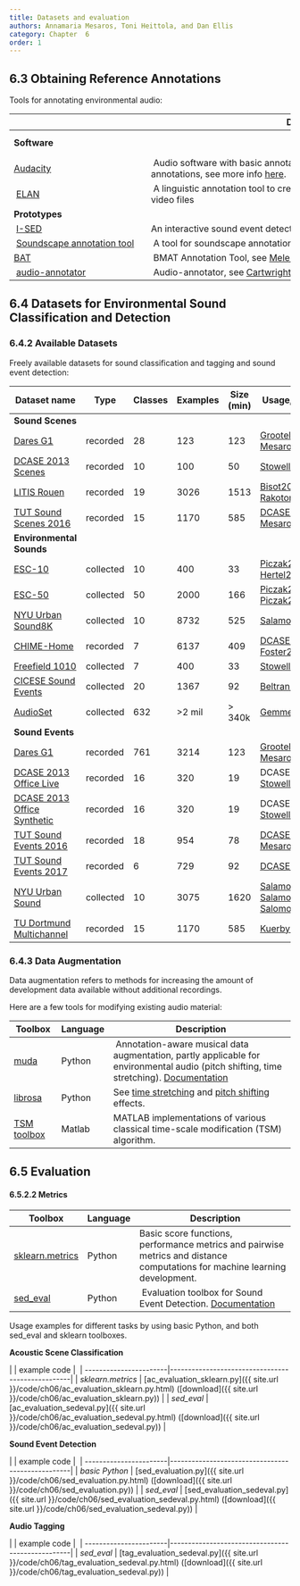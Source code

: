 ```yaml
---
title: Datasets and evaluation
authors: Annamaria Mesaros, Toni Heittola, and Dan Ellis
category: Chapter  6
order: 1
---
```


## 6.3 Obtaining Reference Annotations

Tools for annotating environmental audio:

|                                                  |  Description                                                                                                                                                         |
|--------------------------------------------------|----------------------------------------------------------------------------------------------------------------------------------------------------------------------|
| **Software**                                     |                                                                                                                                                                      |
| [Audacity](http://www.audacityteam.org/)         | Audio software with basic annotation capabilities. Use label tracks for the annotations, see more info [here](http://manual.audacityteam.org/man/label_tracks.html). |
| [ELAN](https://tla.mpi.nl/tools/tla-tools/elan/) | A linguistic annotation tool to create the textual annotations for audio and video files                                                                             |
| **Prototypes**                                   |                                                                                                                                                                      |
| [I-SED](http://www.bongjunkim.com/ised/)         | An interactive sound event detector, see [Kim2017](http://music.cs.northwestern.edu/publications/Kim_Pardo_IUI2017.pdf)                                              |
| [Soundscape annotation tool](http://www.ai.rug.nl/~vdlinden/annotationtool/index.html) | A tool for soundscape annotation                                                                                               |
| [BAT](https://github.com/BlaiMelendezCatalan/BAT) | BMAT Annotation Tool, see [Melendez-Catalan2017](http://eecs.qmul.ac.uk/~keno/17.pdf)                                                        |
| [audio-annotator](https://github.com/CrowdCurio/audio-annotator) | Audio-annotator, see [Cartwright2017](http://faculty.poly.edu/~onov/Cartwright_et_al_SONYC_CSCW_2017.pdf)                     | 

## 6.4 Datasets for Environmental Sound Classification and Detection

### 6.4.2 Available Datasets

Freely available datasets for sound classification and tagging and sound event detection:

| Dataset name                                                                    | Type        | Classes | Examples | Size (min) | Usage, publications |
|---------------------------------------------------------------------------------|-------------|---------|----------|------------|---------------------|
| **Sound Scenes**                                                                                                                                      |
| [Dares G1](http://www.daresounds.org/research.html)                             | recorded    | 28      | 123      | 123        | [Grootel2009](http://citeseerx.ist.psu.edu/viewdoc/download?doi=10.1.1.584.4451&rep=rep1&type=pdf), [Mesaros2013](http://www.cs.tut.fi/~mesaros/pubs/mesaros_icassp2013_cr.pdf) |
| [DCASE 2013 Scenes](https://archive.org/details/dcase2013_scene_classification) | recorded    | 10      | 100      | 50         | [Stowell2015](http://ieeexplore.ieee.org/document/7100934/) |
| [LITIS Rouen](https://sites.google.com/site/alainrakotomamonjy/home/audio-scene)| recorded    | 19      | 3026     | 1513       | [Bisot2015](http://ieeexplore.ieee.org/document/7362477/), [Rakotomamonjy2015](http://ieeexplore.ieee.org/document/6971128/) |
| [TUT Sound Scenes 2016](https://zenodo.org/record/45739#.WXXLiidLdhE)           | recorded    | 15      | 1170     | 585        | [DCASE2016](http://www.cs.tut.fi/sgn/arg/dcase2016/task-acoustic-scene-classification), [Mesaros2016](http://www.cs.tut.fi/~mesaros/pubs/mesaros_eusipco2016-dcase.pdf) |
| **Environmental Sounds**                                                                                                                                      |
| [ESC-10](https://github.com/karoldvl/ESC-10)                                    | collected   | 10      | 400      | 33         | [Piczak2015a](http://karol.piczak.com/papers/Piczak2015-ESC-ConvNet.pdf), [Hertel2016](http://www.ieeeexplore.ws/document/7727635/)  |
| [ESC-50](https://github.com/karoldvl/ESC-50)                                    | collected   | 50      | 2000     | 166        | [Piczak2015a](http://karol.piczak.com/papers/Piczak2015-ESC-ConvNet.pdf), [Piczak2015b](http://karol.piczak.com/papers/Piczak2015-ESC-Dataset.pdf) |
| [NYU Urban Sound8K](http://urbansounddataset.weebly.com/urbansound8k.html) | collected   | 10      | 8732     | 525        | [Salamon2014](http://www.justinsalamon.com/uploads/4/3/9/4/4394963/salamon_urbansound_acmmm14.pdf) |
| [CHIME-Home](https://archive.org/details/chime-home)                            | recorded    | 7       | 6137     | 409        | [DCASE2016](http://www.cs.tut.fi/sgn/arg/dcase2016/task-audio-tagging), [Foster2015](http://ieeexplore.ieee.org/abstract/document/7336899/?reload=true) |
| [Freefield 1010](http://c4dm.eecs.qmul.ac.uk/rdr/handle/123456789/35)           | collected   | 7       | 400      | 33         | [Stowell2014a](http://www.aes.org/tmpFiles/elib/20170724/17095.pdf) |
| [CICESE Sound Events](http://sound.natix.org/databases/allSounds.zip)           | collected   | 20      | 1367     | 92         | [Beltran2015](http://www.sciencedirect.com/science/article/pii/S0167865515002925) |
| [AudioSet](https://research.google.com/audioset/)                               | collected   | 632     | >2 mil   | > 340k     | [Gemmeke2017](https://static.googleusercontent.com/media/research.google.com/en//pubs/archive/45857.pdf) |
| **Sound Events**                                                                                                                                      |
| [Dares G1](http://www.daresounds.org/research.html)                             | recorded    | 761     | 3214     | 123        | [Grootel2009](http://citeseerx.ist.psu.edu/viewdoc/download?doi=10.1.1.584.4451&rep=rep1&type=pdf), [Mesaros2013](http://www.cs.tut.fi/~mesaros/pubs/mesaros_icassp2013_cr.pdf) |
| [DCASE 2013 Office Live](https://archive.org/details/dcase2013_event_detection_development) | recorded    | 16      | 320      | 19         | DCASE2013, [Stowell2015](http://ieeexplore.ieee.org/document/7100934/) |
| [DCASE 2013 Office Synthetic](https://archive.org/details/dcase2013_event_detection_development_OS) | recorded    | 16      | 320      | 19         | DCASE2013, [Stowell2015](http://ieeexplore.ieee.org/document/7100934/) |
| [TUT Sound Events 2016](https://zenodo.org/record/45759)                        | recorded    | 18      | 954      | 78         | [DCASE2016](http://www.cs.tut.fi/sgn/arg/dcase2016/task-sound-event-detection-in-real-life-audio), [Mesaros2016b]()|
| [TUT Sound Events 2017](https://zenodo.org/record/400516)                       | recorded    | 6       | 729      | 92         | [DCASE2017](http://www.cs.tut.fi/sgn/arg/dcase2017/challenge/task-sound-event-detection-in-real-life-audio) |
| [NYU Urban Sound](http://urbansounddataset.weebly.com/urbansound.html) | collected   | 10      | 3075     | 1620       | [Salamon2014](http://www.justinsalamon.com/uploads/4/3/9/4/4394963/salamon_urbansound_acmmm14.pdf), [Salamon2015a](http://www.justinsalamon.com/uploads/4/3/9/4/4394963/salamon_bello_scattering_eusipco_2015.pdf), [Salomon2015b](http://www.justinsalamon.com/uploads/4/3/9/4/4394963/salamon_unsupervisedlearning_urbansound_icassp_2015.pdf) |
| [TU Dortmund Multichannel](http://patrec.cs.tu-dortmund.de/files/datasets/dcase2016_multichannel-aed_dortmund.7z) | recorded    | 15      | 1170     | 585        | [Kuerby2016](https://www.cs.tut.fi/sgn/arg/dcase2016/documents/workshop/Kuerby-DCASE2016workshop.pdf) |

### 6.4.3 Data Augmentation

Data augmentation refers to methods for increasing the amount of development data available without additional recordings.

Here are a few tools for modifying existing audio material:

| Toolbox                                                                    | Language | Description                                                                                                                                                                      |
|----------------------------------------------------------------------------|----------|----------------------------------------------------------------------------------------------------------------------------------------------------------------------------------|
| [muda](https://github.com/bmcfee/muda)                                     | Python   | Annotation-aware musical data augmentation, partly applicable for environmental audio (pitch shifting, time stretching). [Documentation](https://muda.readthedocs.io/en/latest/)                                                                                                                          |
| [librosa](https://github.com/librosa/librosa/)                             | Python   | See [time stretching](https://librosa.github.io/librosa/generated/librosa.effects.time_stretch.html) and [pitch shifting](https://librosa.github.io/librosa/generated/librosa.effects.pitch_shift.html) effects. |
| [TSM toolbox](https://www.audiolabs-erlangen.de/resources/MIR/TSMtoolbox/) | Matlab   | MATLAB implementations of various classical time-scale modification (TSM) algorithm.                                                                                             |

## 6.5 Evaluation

#### 6.5.2.2 Metrics

| Toolbox                                        | Language |  Description                                                                                                                                    |
| -----------------------------------------------|----------|------------------------------------------------------------------------------------------------------------------------------------------------|
| [sklearn.metrics](http://scikit-learn.org/stable/modules/classes.html#module-sklearn.metrics) | Python | Basic score functions, performance metrics and pairwise metrics and distance computations for machine learning development. |
| [sed_eval](https://github.com/TUT-ARG/sed_eval)| Python   | Evaluation toolbox for Sound Event Detection. [Documentation](http://tut-arg.github.io/sed_eval)                                               |


Usage examples for different tasks by using basic Python, and both sed_eval and sklearn toolboxes.


**Acoustic Scene Classification**                                                               

|                        | example code                                     | 
| -----------------------|--------------------------------------------------|
| *sklearn.metrics*      | [ac_evaluation_sklearn.py]({{ site.url }}/code/ch06/ac_evaluation_sklearn.py.html) ([download]({{ site.url }}/code/ch06/ac_evaluation_sklearn.py)) |
| *sed_eval*             | [ac_evaluation_sedeval.py]({{ site.url }}/code/ch06/ac_evaluation_sedeval.py.html) ([download]({{ site.url }}/code/ch06/ac_evaluation_sedeval.py)) |


**Sound Event Detection**

|                        | example code                                     | 
| -----------------------|--------------------------------------------------|
| *basic Python*         | [sed_evaluation.py]({{ site.url }}/code/ch06/sed_evaluation.py.html) ([download]({{ site.url }}/code/ch06/sed_evaluation.py))                                                  |
| *sed_eval*             | [sed_evaluation_sedeval.py]({{ site.url }}/code/ch06/sed_evaluation_sedeval.py.html) ([download]({{ site.url }}/code/ch06/sed_evaluation_sedeval.py)) |

**Audio Tagging**

|                        | example code                                     | 
| -----------------------|--------------------------------------------------|
| *sed_eval*             | [tag_evaluation_sedeval.py]({{ site.url }}/code/ch06/tag_evaluation_sedeval.py.html) ([download]({{ site.url }}/code/ch06/tag_evaluation_sedeval.py)) |
